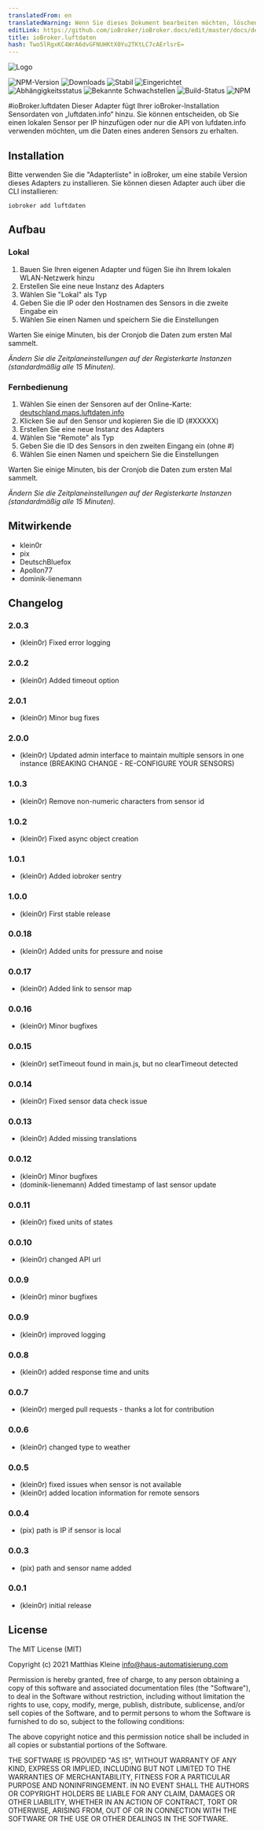 ```yaml
---
translatedFrom: en
translatedWarning: Wenn Sie dieses Dokument bearbeiten möchten, löschen Sie bitte das Feld "translationsFrom". Andernfalls wird dieses Dokument automatisch erneut übersetzt
editLink: https://github.com/ioBroker/ioBroker.docs/edit/master/docs/de/adapterref/iobroker.luftdaten/README.md
title: ioBroker.luftdaten
hash: Two5lRgxKC4WrA6dvGFNUHKtX0Yu2TKtLC7cAErlsrE=
---
```

![Logo](../../../en/adapterref/iobroker.luftdaten/admin/luftdaten.png)

![NPM-Version](http://img.shields.io/npm/v/iobroker.luftdaten.svg)
![Downloads](https://img.shields.io/npm/dm/iobroker.luftdaten.svg)
![Stabil](http://iobroker.live/badges/luftdaten-stable.svg)
![Eingerichtet](http://iobroker.live/badges/luftdaten-installed.svg)
![Abhängigkeitsstatus](https://img.shields.io/david/klein0r/iobroker.luftdaten.svg)
![Bekannte Schwachstellen](https://snyk.io/test/github/klein0r/ioBroker.luftdaten/badge.svg)
![Build-Status](http://img.shields.io/travis/klein0r/ioBroker.luftdaten.svg)
![NPM](https://nodei.co/npm/iobroker.luftdaten.png?downloads=true)

#ioBroker.luftdaten
Dieser Adapter fügt Ihrer ioBroker-Installation Sensordaten von „luftdaten.info“ hinzu.
Sie können entscheiden, ob Sie einen lokalen Sensor per IP hinzufügen oder nur die API von lufdaten.info verwenden möchten, um die Daten eines anderen Sensors zu erhalten.

## Installation
Bitte verwenden Sie die "Adapterliste" in ioBroker, um eine stabile Version dieses Adapters zu installieren. Sie können diesen Adapter auch über die CLI installieren:

```
iobroker add luftdaten
```

## Aufbau
### Lokal
1. Bauen Sie Ihren eigenen Adapter und fügen Sie ihn Ihrem lokalen WLAN-Netzwerk hinzu
2. Erstellen Sie eine neue Instanz des Adapters
3. Wählen Sie "Lokal" als Typ
4. Geben Sie die IP oder den Hostnamen des Sensors in die zweite Eingabe ein
5. Wählen Sie einen Namen und speichern Sie die Einstellungen

Warten Sie einige Minuten, bis der Cronjob die Daten zum ersten Mal sammelt.

*Ändern Sie die Zeitplaneinstellungen auf der Registerkarte Instanzen (standardmäßig alle 15 Minuten).*

### Fernbedienung
1. Wählen Sie einen der Sensoren auf der Online-Karte: [deutschland.maps.luftdaten.info](https://deutschland.maps.luftdaten.info/)
2. Klicken Sie auf den Sensor und kopieren Sie die ID (#XXXXX)
3. Erstellen Sie eine neue Instanz des Adapters
4. Wählen Sie "Remote" als Typ
5. Geben Sie die ID des Sensors in den zweiten Eingang ein (ohne #)
6. Wählen Sie einen Namen und speichern Sie die Einstellungen

Warten Sie einige Minuten, bis der Cronjob die Daten zum ersten Mal sammelt.

*Ändern Sie die Zeitplaneinstellungen auf der Registerkarte Instanzen (standardmäßig alle 15 Minuten).*

## Mitwirkende
- klein0r
- pix
- DeutschBluefox
- Apollon77
- dominik-lienemann

## Changelog

### 2.0.3

* (klein0r) Fixed error logging

### 2.0.2

* (klein0r) Added timeout option

### 2.0.1

* (klein0r) Minor bug fixes

### 2.0.0

* (klein0r) Updated admin interface to maintain multiple sensors in one instance (BREAKING CHANGE - RE-CONFIGURE YOUR SENSORS)

### 1.0.3

* (klein0r) Remove non-numeric characters from sensor id

### 1.0.2

* (klein0r) Fixed async object creation

### 1.0.1

* (klein0r) Added iobroker sentry

### 1.0.0

* (klein0r) First stable release

### 0.0.18

* (klein0r) Added units for pressure and noise

### 0.0.17

* (klein0r) Added link to sensor map

### 0.0.16

* (klein0r) Minor bugfixes

### 0.0.15

* (klein0r) setTimeout found in main.js, but no clearTimeout detected

### 0.0.14

* (klein0r) Fixed sensor data check issue

### 0.0.13

* (klein0r) Added missing translations

### 0.0.12

* (klein0r) Minor bugfixes
* (dominik-lienemann) Added timestamp of last sensor update

### 0.0.11

* (klein0r) fixed units of states

### 0.0.10

* (klein0r) changed API url

### 0.0.9

* (klein0r) minor bugfixes

### 0.0.9

* (klein0r) improved logging

### 0.0.8

* (klein0r) added response time and units

### 0.0.7

* (klein0r) merged pull requests - thanks a lot for contribution

### 0.0.6

* (klein0r) changed type to weather

### 0.0.5

* (klein0r) fixed issues when sensor is not available
* (klein0r) added location information for remote sensors

### 0.0.4

* (pix) path is IP if sensor is local

### 0.0.3

* (pix) path and sensor name added

### 0.0.1

* (klein0r) initial release

## License

The MIT License (MIT)

Copyright (c) 2021 Matthias Kleine <info@haus-automatisierung.com>

Permission is hereby granted, free of charge, to any person obtaining a copy
of this software and associated documentation files (the "Software"), to deal
in the Software without restriction, including without limitation the rights
to use, copy, modify, merge, publish, distribute, sublicense, and/or sell
copies of the Software, and to permit persons to whom the Software is
furnished to do so, subject to the following conditions:

The above copyright notice and this permission notice shall be included in
all copies or substantial portions of the Software.

THE SOFTWARE IS PROVIDED "AS IS", WITHOUT WARRANTY OF ANY KIND, EXPRESS OR
IMPLIED, INCLUDING BUT NOT LIMITED TO THE WARRANTIES OF MERCHANTABILITY,
FITNESS FOR A PARTICULAR PURPOSE AND NONINFRINGEMENT. IN NO EVENT SHALL THE
AUTHORS OR COPYRIGHT HOLDERS BE LIABLE FOR ANY CLAIM, DAMAGES OR OTHER
LIABILITY, WHETHER IN AN ACTION OF CONTRACT, TORT OR OTHERWISE, ARISING FROM,
OUT OF OR IN CONNECTION WITH THE SOFTWARE OR THE USE OR OTHER DEALINGS IN
THE SOFTWARE.